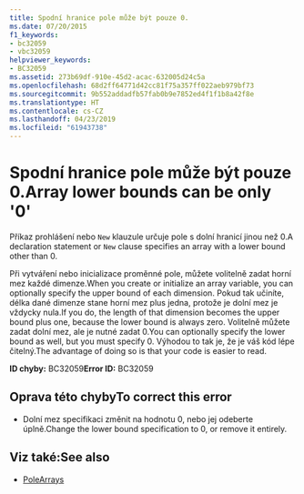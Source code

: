 ```yaml
---
title: Spodní hranice pole může být pouze 0.
ms.date: 07/20/2015
f1_keywords:
- bc32059
- vbc32059
helpviewer_keywords:
- BC32059
ms.assetid: 273b69df-910e-45d2-acac-632005d24c5a
ms.openlocfilehash: 68d2ff64771d42cc81f75a357ff022aeb979bf73
ms.sourcegitcommit: 9b552addadfb57fab0b9e7852ed4f1f1b8a42f8e
ms.translationtype: HT
ms.contentlocale: cs-CZ
ms.lasthandoff: 04/23/2019
ms.locfileid: "61943738"
---
```

# <a name="array-lower-bounds-can-be-only-0"></a><span data-ttu-id="a48e4-102">Spodní hranice pole může být pouze 0.</span><span class="sxs-lookup"><span data-stu-id="a48e4-102">Array lower bounds can be only '0'</span></span>
<span data-ttu-id="a48e4-103">Příkaz prohlášení nebo `New` klauzule určuje pole s dolní hranicí jinou než 0.</span><span class="sxs-lookup"><span data-stu-id="a48e4-103">A declaration statement or `New` clause specifies an array with a lower bound other than 0.</span></span>  
  
 <span data-ttu-id="a48e4-104">Při vytváření nebo inicializace proměnné pole, můžete volitelně zadat horní mez každé dimenze.</span><span class="sxs-lookup"><span data-stu-id="a48e4-104">When you create or initialize an array variable, you can optionally specify the upper bound of each dimension.</span></span> <span data-ttu-id="a48e4-105">Pokud tak učiníte, délka dané dimenze stane horní mez plus jedna, protože je dolní mez je vždycky nula.</span><span class="sxs-lookup"><span data-stu-id="a48e4-105">If you do, the length of that dimension becomes the upper bound plus one, because the lower bound is always zero.</span></span> <span data-ttu-id="a48e4-106">Volitelně můžete zadat dolní mez, ale je nutné zadat 0.</span><span class="sxs-lookup"><span data-stu-id="a48e4-106">You can optionally specify the lower bound as well, but you must specify 0.</span></span> <span data-ttu-id="a48e4-107">Výhodou to tak je, že je váš kód lépe čitelný.</span><span class="sxs-lookup"><span data-stu-id="a48e4-107">The advantage of doing so is that your code is easier to read.</span></span>  
  
 <span data-ttu-id="a48e4-108">**ID chyby:** BC32059</span><span class="sxs-lookup"><span data-stu-id="a48e4-108">**Error ID:** BC32059</span></span>  
  
## <a name="to-correct-this-error"></a><span data-ttu-id="a48e4-109">Oprava této chyby</span><span class="sxs-lookup"><span data-stu-id="a48e4-109">To correct this error</span></span>  
  
- <span data-ttu-id="a48e4-110">Dolní mez specifikaci změnit na hodnotu 0, nebo jej odeberte úplně.</span><span class="sxs-lookup"><span data-stu-id="a48e4-110">Change the lower bound specification to 0, or remove it entirely.</span></span>  
  
## <a name="see-also"></a><span data-ttu-id="a48e4-111">Viz také:</span><span class="sxs-lookup"><span data-stu-id="a48e4-111">See also</span></span>

- [<span data-ttu-id="a48e4-112">Pole</span><span class="sxs-lookup"><span data-stu-id="a48e4-112">Arrays</span></span>](../../visual-basic/programming-guide/language-features/arrays/index.md)
